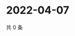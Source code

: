 # 2022-04-07

共 0 条

<!-- BEGIN WEIBO -->
<!-- 最后更新时间 Thu Apr 07 2022 02:01:19 GMT+0800 (China Standard Time) -->

<!-- END WEIBO -->
